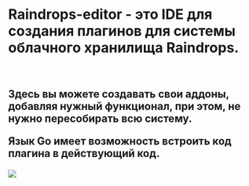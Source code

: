 <h1> Raindrops-editor - это IDE для создания плагинов для системы облачного хранилища Raindrops. </h1><br>

<h2>Здесь вы можете создавать свои аддоны, добавляя нужный функционал, при этом, не нужно пересобирать всю систему.

Язык Go имеет возможность встроить код плагина в действующий код.</h2>

<img src="https://github.com/JuneSunAt7/Raindrops-editor/assets/63651740/1c3482b8-10bf-4d99-93b6-9e7dc8798fad"/>

